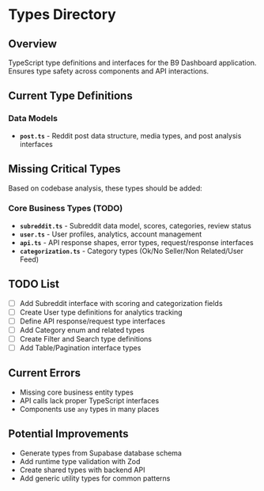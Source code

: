 # Types Directory

## Overview
TypeScript type definitions and interfaces for the B9 Dashboard application. Ensures type safety across components and API interactions.

## Current Type Definitions

### Data Models
- **`post.ts`** - Reddit post data structure, media types, and post analysis interfaces

## Missing Critical Types
Based on codebase analysis, these types should be added:

### Core Business Types (TODO)
- **`subreddit.ts`** - Subreddit data model, scores, categories, review status
- **`user.ts`** - User profiles, analytics, account management
- **`api.ts`** - API response shapes, error types, request/response interfaces
- **`categorization.ts`** - Category types (Ok/No Seller/Non Related/User Feed)

## TODO List
- [ ] Add Subreddit interface with scoring and categorization fields
- [ ] Create User type definitions for analytics tracking
- [ ] Define API response/request type interfaces
- [ ] Add Category enum and related types
- [ ] Create Filter and Search type definitions
- [ ] Add Table/Pagination interface types

## Current Errors
- Missing core business entity types
- API calls lack proper TypeScript interfaces
- Components use `any` types in many places

## Potential Improvements
- Generate types from Supabase database schema
- Add runtime type validation with Zod
- Create shared types with backend API
- Add generic utility types for common patterns